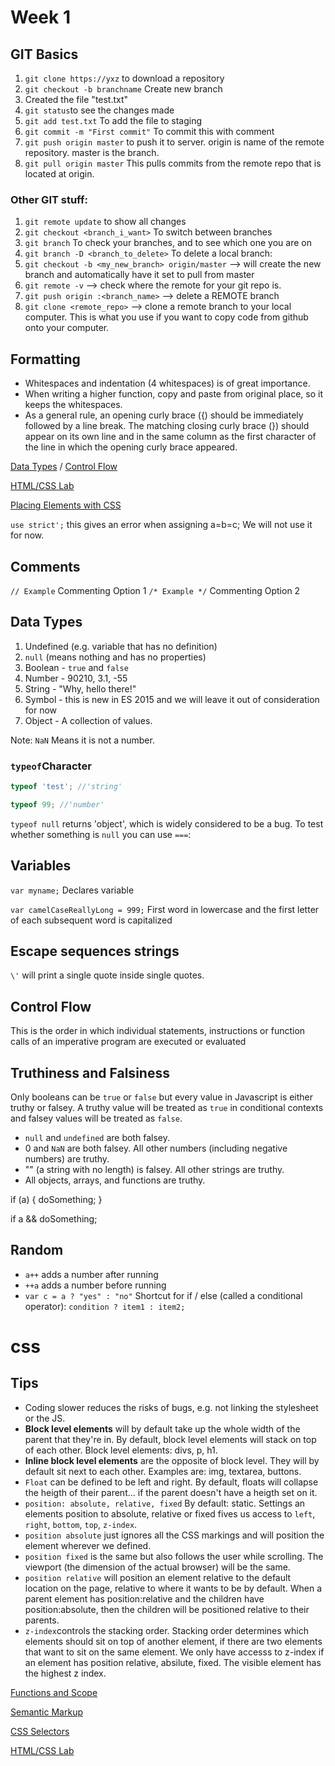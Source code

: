# Week 1



## GIT Basics

1. `git clone https://yxz` to download a repository
2. `git checkout -b branchname` Create new branch
3. Created the file "test.txt"
4. `git status`to see the changes made
5. `git add test.txt` To add the file to staging
6. `git commit -m "First commit"` To commit this with comment
7. `git push origin master` to push it to server. origin is name of the remote repository.
   master is the branch.
8. `git pull origin master` This pulls commits from the remote repo that is located at origin.

### Other GIT stuff:

1. `git remote update` to show all changes
2. `git checkout <branch_i_want>` To switch between branches
3. `git branch` To check your branches, and to see which one you are on
4. `git branch -D <branch_to_delete>` To delete a local branch:
5. `git checkout -b <my_new_branch> origin/master` --> will create the new branch and automatically have it set to pull from master
6. `git remote -v` --> check where the remote for your git repo is.
7. `git push origin :<branch_name>` --> delete a REMOTE branch
8. `git clone <remote_repo>` --> clone a remote branch to your local computer. This is what you use if you want to copy code from github onto your computer.

## Formatting

- Whitespaces and indentation (4 whitespaces) is of great importance.
- When writing a higher function, copy and paste from original place, so it keeps the whitespaces.
- As a general rule, an opening curly brace ({) should be immediately followed by a line break. The matching closing curly brace (}) should appear on its own line and in the same column as the first character of the line in which the opening curly brace appeared.



<a href="wk1_dy2_data_types">Data Types</a> / <a href="wk1_dy2_control_flow">Control Flow</a>

<a href="wk1_html_css_lab">HTML/CSS Lab</a>

[Placing Elements with CSS](css_positioning)

`use strict';` this gives an error when assigning a=b=c; We will not use it for now.

## Comments

`// Example` Commenting Option 1
`/* Example */` Commenting Option 2

## Data Types

1. Undefined (e.g. variable that has no definition)
2. `null` (means nothing and has no properties)
3. Boolean - `true` and `false`
4. Number - 90210, 3.1, -55
5. String - "Why, hello there!"
6. Symbol - this is new in ES 2015 and we will leave it out of consideration for now
7. Object - A collection of values.

Note: `NaN` Means it is not a number.

### `typeof`Character

```js
typeof 'test'; //'string'

typeof 99; //'number'
```

`typeof null` returns 'object', which is widely considered to be a bug. To test whether something is `null` you can use `===`:



## Variables

`var myname;` Declares variable

`var camelCaseReallyLong = 999;` First word in lowercase and the first letter of each subsequent word is capitalized

## Escape sequences strings

`\'` will print a single quote inside single quotes.

## Control Flow

This is the order in which individual statements, instructions or function calls of an imperative program are executed or evaluated

## Truthiness and Falsiness

Only booleans can be `true` or `false` but every value in Javascript is either truthy or falsey. A truthy value will be treated as `true` in conditional contexts and falsey values will be treated as `false`.

- `null` and `undefined` are both falsey.
- 0 and `NaN` are both falsey. All other numbers (including negative numbers) are truthy.
- "" (a string with no length) is falsey. All other strings are truthy.
- All objects, arrays, and functions are truthy.

if (a) {
    doSomething;
}

if a && doSomething;

## Random

- `a++` adds a number after running
- `++a` adds a number before running
- `var c = a ? "yes" : "no"` Shortcut for if / else (called a conditional operator): `condition ? item1 : item2;`

# css

## Tips

- Coding slower reduces the risks of bugs, e.g. not linking the stylesheet or the JS.
- **Block level elements** will by default take up the whole width of the parent that they're in. By default, block level elements will stack on top of each other. Block level elements: divs, p, h1.
- **Inline block level elements** are the opposite of block level. They will by default sit next to each other. Examples are: img, textarea, buttons.
- `Float` can be defined to be left and right. By default, floats will collapse the heigth of their parent... if the parent doesn't have a heigth set on it.
- `position: absolute, relative, fixed` By default: static. Settings an elements position to absolute, relative or fixed fives us access to `left`, `right`, `bottom`, `top`, `z-index`.
- `position absolute` just ignores all the CSS markings and will position the element wherever we defined.
- `position fixed` is the same but also follows the user while scrolling. The viewport (the dimension of the actual browser) will be the same.
- `position relative` will position an element relative to the default location on the page, relative to where it wants to be by default.
  When a parent element has position:relative and the children have position:absolute, then the children will be positioned relative to their parents.
- `z-index`controls the stacking order. Stacking order determines which elements should sit on top of another element, if there are two elements that want to sit on the same element. We only have accesss to z-index if an element has position relative, absilute, fixed. The visible element has the highest z index.

<a href="wk1_dy3_functions_scope">Functions and Scope</a>

[Semantic Markup](semantic_markup)

[CSS Selectors](css_selectors)

<a href="wk1_html_css_lab">HTML/CSS Lab</a>
